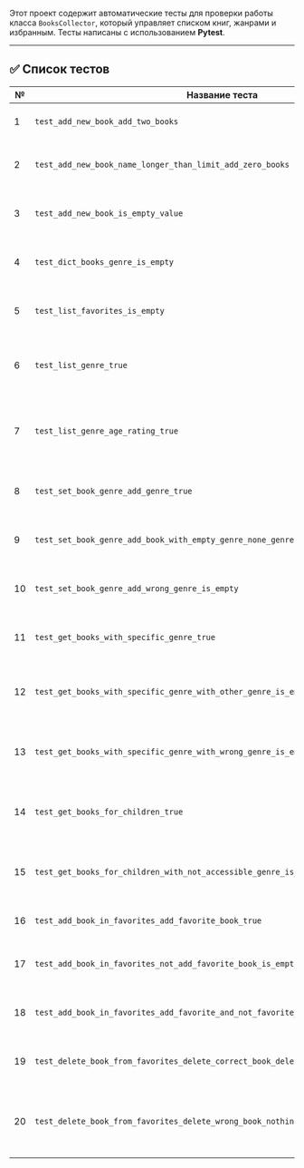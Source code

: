 Этот проект содержит автоматические тесты для проверки работы класса `BooksCollector`, который управляет списком книг, жанрами и избранным. Тесты написаны с использованием **Pytest**.

---

## ✅ Список тестов

| №  | Название теста | Описание                                                                           |
|----|----------------|------------------------------------------------------------------------------------|
| 1  | `test_add_new_book_add_two_books` | Проверка добавления двух книг.                                                     |
| 2  | `test_add_new_book_name_longer_than_limit_add_zero_books` | Проверка, что книга с названием более 41 символа не добавляется.                   |
| 3  | `test_add_new_book_is_empty_value` | Проверка, что у новой книги по умолчанию жанр — пустая строка.                     |
| 4  | `test_dict_books_genre_is_empty` | Проверка, что словарь книг изначально пустой.                                      |
| 5  | `test_list_favorites_is_empty` | Проверка, что список избранных книг изначально пустой.                             |
| 6  | `test_list_genre_true` | Проверка, что список доступных жанров соответствует ожиданиям.                     |
| 7  | `test_list_genre_age_rating_true` | Проверка, что список возрастных ограничений соответствует ожиданиям.               |
| 8  | `test_set_book_genre_add_genre_true` | Проверка, что жанр корректно добавляется к книге.                                  |
| 9  | `test_set_book_genre_add_book_with_empty_genre_none_genre` | Проверка, что нельзя назначить жанр, если книга не добавлена.                      |
| 10 | `test_set_book_genre_add_wrong_genre_is_empty` | Проверка, что некорректный жанр не сохраняется.                                    |
| 11 | `test_get_books_with_specific_genre_true` | Проверка корректной фильтрации книг по жанру.                                      |
| 12 | `test_get_books_with_specific_genre_with_other_genre_is_empty` | Проверка, что фильтрация по несуществующему жанру возвращает пустой список.        |
| 13 | `test_get_books_with_specific_genre_with_wrong_genre_is_empty` | Проверка, что фильтрация по недопустимому жанру возвращает пустой список.          |
| 14 | `test_get_books_for_children_true` | Проверка, что метод возвращает только книги без возрастных ограничений.            |
| 15 | `test_get_books_for_children_with_not_accessible_genre_is_empty` | Проверка, что метод возвращает пустой список, если все книги с ограничениями.      |
| 16 | `test_add_book_in_favorites_add_favorite_book_true` | Проверка добавления книги в избранное.                                             |
| 17 | `test_add_book_in_favorites_not_add_favorite_book_is_empty` | Проверка, что книга не попадает в избранное без добавления.                        |
| 18 | `test_add_book_in_favorites_add_favorite_and_not_favorite_books_just_favorite_book` | Проверка, что добавляется в избранное только одна из двух книг.                    |
| 19 | `test_delete_book_from_favorites_delete_correct_book_delete_correct_book` | Проверка успешного удаления книги из избранного.                                   |
| 20 | `test_delete_book_from_favorites_delete_wrong_book_nothing_delete` | Проверка, что попытка удалить несуществующую книгу из избранного ничего не делает. |
